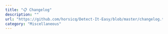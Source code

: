 ```yaml
---
title: "📋 Changelog"
description: ""
url: "https://github.com/horsicq/Detect-It-Easy/blob/master/changelog.txt"
category: "Miscellaneous"
---
```

